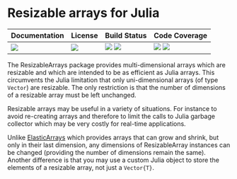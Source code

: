 # Resizable arrays for Julia

| **Documentation**               | **License**                     | **Build Status**                                                | **Code Coverage**                                                   |
|:--------------------------------|:--------------------------------|:----------------------------------------------------------------|:--------------------------------------------------------------------|
| [![][doc-dev-img]][doc-dev-url] | [![][license-img]][license-url] | [![][travis-img]][travis-url] [![][appveyor-img]][appveyor-url] | [![][coveralls-img]][coveralls-url] [![][codecov-img]][codecov-url] |

The ResizableArrays package provides multi-dimensional arrays which are
resizable and which are intended to be as efficient as Julia arrays.  This
circumvents the Julia limitation that only uni-dimensional arrays (of type
`Vector`) are resizable.  The only restriction is that the number of dimensions
of a resizable array must be left unchanged.

Resizable arrays may be useful in a variety of situations.  For instance to
avoid re-creating arrays and therefore to limit the calls to Julia garbage
collector which may be very costly for real-time applications.

Unlike [ElasticArrays](https://github.com/JuliaArrays/ElasticArrays.jl) which
provides arrays that can grow and shrink, but only in their last dimension, any
dimensions of ResizableArray instances can be changed (providing the number of
dimensions remain the same).  Another difference is that you may use a custom
Julia object to store the elements of a resizable array, not just a
`Vector{T}`.

[doc-stable-img]: https://img.shields.io/badge/docs-stable-blue.svg
[doc-stable-url]: https://emmt.github.io/ResizableArrays.jl/stable

[doc-dev-img]: https://img.shields.io/badge/docs-dev-blue.svg
[doc-dev-url]: https://emmt.github.io/ResizableArrays.jl/dev

[license-url]: ./LICENSE.md
[license-img]: http://img.shields.io/badge/license-MIT-brightgreen.svg?style=flat

[travis-img]: https://travis-ci.com/emmt/ResizableArrays.jl.svg?branch=master
[travis-url]: https://travis-ci.com/emmt/ResizableArrays.jl

[appveyor-img]: https://ci.appveyor.com/api/projects/status/github/emmt/ResizableArrays.jl?branch=master
[appveyor-url]: https://ci.appveyor.com/project/emmt/ResizableArrays-jl/branch/master

[coveralls-img]: https://coveralls.io/repos/emmt/ResizableArrays.jl/badge.svg?branch=master&service=github
[coveralls-url]: https://coveralls.io/github/emmt/ResizableArrays.jl?branch=master

[codecov-img]: http://codecov.io/github/emmt/ResizableArrays.jl/coverage.svg?branch=master
[codecov-url]: http://codecov.io/github/emmt/ResizableArrays.jl?branch=master
